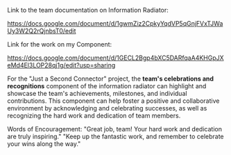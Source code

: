 Link to the team documentation on Information Radiator:

https://docs.google.com/document/d/1gwmZiz2CpkyYqdVP5qGnjFVxTJWaUy3W2Q2rQjnbsT0/edit


Link for the work on my Component:

https://docs.google.com/document/d/1GECL2Bgp4bXC5DARfqaA4KHGpJXeMd4El3LOP28qj1g/edit?usp=sharing


For the "Just a Second Connector" project, the **team's celebrations and recognitions** component of the information radiator can highlight and showcase the team's achievements, milestones, and individual contributions. This component can help foster a positive and collaborative environment by acknowledging and celebrating successes, as well as recognizing the hard work and dedication of team members.


Words of Encouragement: 
"Great job, team! Your hard work and dedication are truly inspiring." "Keep up the fantastic work, and remember to celebrate your wins along the way."

